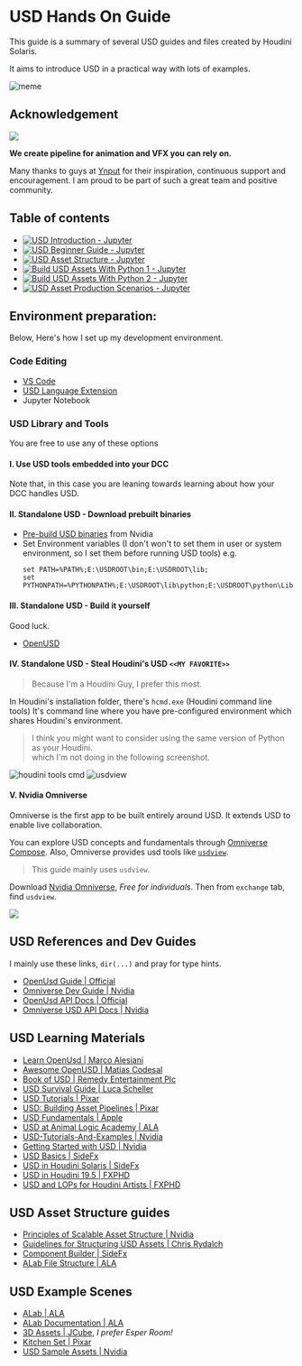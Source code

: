 # USD Hands On Guide

This guide is a summary of several USD guides and files created by Houdini Solaris.

It aims to introduce USD in a practical way with lots of examples.

![meme](resources/meme.jpg)

## Acknowledgement

[![](resources/ynput.png)](https://ynput.io/)

**We create pipeline for animation and VFX you can rely on.**

Many thanks to guys at [Ynput](https://ynput.io/) for their inspiration, continuous support and encouragement.
I am proud to be part of such a great team and positive community.

## Table of contents

- [![USD Introduction - Jupyter](https://img.shields.io/static/v1?label=USD+Introduction&message=Jupyter&color=%23F37626&logo=jupyter)](notebooks/USD_Introduction.ipynb)
- [![USD Beginner Guide - Jupyter](https://img.shields.io/static/v1?label=USD+Beginner+Guide&message=Jupyter&color=%23F37626&logo=jupyter)](notebooks/USD_Beginner_Guide.ipynb)
- [![USD Asset Structure - Jupyter](https://img.shields.io/static/v1?label=USD+Asset+Structure+|+USDA&message=Jupyter&color=%23F37626&logo=jupyter)](notebooks/USD_Asset_Structure.ipynb)
- [![Build USD Assets With Python 1 - Jupyter](https://img.shields.io/static/v1?label=Build+USD+Asset+With+Python+1&message=Jupyter&color=%23F37626&logo=jupyter)](notebooks/Build_Assets_With_Python_1.ipynb)
- [![Build USD Assets With Python 2 - Jupyter](https://img.shields.io/static/v1?label=Build+USD+Asset+With+Python+2&message=Jupyter&color=%23F37626&logo=jupyter)](notebooks/Build_Assets_With_Python_2.ipynb) 
- [![USD Asset Production Scenarios - Jupyter](https://img.shields.io/static/v1?label=USD+Asset+Production+Scenarios&message=Jupyter&color=%23F37626&logo=jupyter)](notebooks/USD_Asset_Production_Scenarios.ipynb)

## Environment preparation: 
Below, Here's how I set up my development environment.

### Code Editing
- [VS Code](https://code.visualstudio.com/download)
- [USD Language Extension](https://marketplace.visualstudio.com/items?itemName=AnimalLogic.vscode-usda-syntax)
- Jupyter Notebook

### USD Library and Tools
You are free to use any of these options

#### I. Use USD tools embedded into your DCC
Note that, in this case you are leaning towards learning about how your DCC handles USD.

#### II. Standalone USD - Download prebuilt binaries
*   [Pre-build USD binaries](https://developer.nvidia.com/usd#libraries-and-tools) from Nvidia
*   Set Environment variables (I don't won't to set them in user or system environment, so I set them before running USD tools) e.g.
    ```
    set PATH=%PATH%;E:\USDROOT\bin;E:\USDROOT\lib;
    set PYTHONPATH=%PYTHONPATH%;E:\USDROOT\lib\python;E:\USDROOT\python\Lib; 
    ```
 
#### III. Standalone USD - Build it yourself
Good luck.
*   [OpenUSD](https://github.com/PixarAnimationStudios/OpenUSD)  

#### IV. Standalone USD - Steal Houdini's USD `<<MY FAVORITE>>`

> Because I'm a Houdini Guy, I prefer this most.

In Houdini's installation folder, there's `hcmd.exe` (Houdini command line tools)
It's command line where you have pre-configured environment which shares Houdini's environment.
> I think you might want to consider using the same version of Python as your Houdini.  
> which I'm not doing in the following screenshot.

![houdini tools cmd](resources/houdini_tools_cmd.png)
![usdview](resources/usd_introduction.png)

#### V. Nvidia Omniverse

Omniverse is the first app to be built entirely around USD. It extends USD to enable live collaboration.

You can explore USD concepts and fundamentals through [Omniverse Compose](https://www.youtube.com/watch?v=_30Pf3nccuE).
Also, Omniverse provides usd tools like [`usdview`](https://www.youtube.com/watch?v=mxRnFZ9TMtc). 

> This guide mainly uses `usdview`.

Download [Nvidia Omniverse](https://www.nvidia.com/en-us/omniverse/download/), *Free for individuals*.
Then from `exchange` tab, find `usdview`.

![](resources/omniverse_usdview.png)

## USD References and Dev Guides
I mainly use these links, `dir(...)` and pray for type hints.
- [OpenUsd Guide | Official](https://openusd.org/release/)
- [Omniverse Dev Guide | Nvidia](https://docs.omniverse.nvidia.com/dev-guide/latest/)
- [OpenUsd API Docs | Official](https://openusd.org/release/api/index.html)
- [Omniverse USD API Docs | Nvidia](https://docs.omniverse.nvidia.com/kit/docs/pxr-usd-api/latest/pxr.html)


## USD Learning Materials
- [Learn OpenUsd | Marco Alesiani](https://learnusd.github.io/index.html)
- [Awesome OpenUSD | Matias Codesal](https://github.com/matiascodesal/awesome-openusd)
- [Book of USD | Remedy Entertainment Plc](https://remedy-entertainment.github.io/USDBook/)
- [USD Survival Guide | Luca Scheller](https://lucascheller.github.io/VFX-UsdSurvivalGuide/index.html)
- [USD Tutorials | Pixar](https://openusd.org/release/tut_usd_tutorials.html#usd-tutorials)
- [USD: Building Asset Pipelines | Pixar](https://vimeo.com/211022588)
- [USD Fundamentals | Apple](https://developer.apple.com/videos/play/wwdc2022/10129/)
- [USD at Animal Logic Academy | ALA](https://www.youtube.com/playlist?list=PLNUaMVwYjKk8QDlM8gQSLbl8jxLRgc7d6)
- [USD-Tutorials-And-Examples | Nvidia](https://github.com/NVIDIA-Omniverse/USD-Tutorials-And-Examples)
- [Getting Started with USD | Nvidia](https://courses.nvidia.com/courses/course-v1:DLI+S-FX-02+V1/)
- [USD Basics | SideFx](https://www.sidefx.com/docs/houdini/solaris/usd.html)
- [USD in Houdini Solaris | SideFx](https://www.youtube.com/playlist?list=PLXNFA1EysfYklJkoKc-35g4SVM2YOflWD)
- [USD in Houdini 19.5 | FXPHD](https://www.fxphd.com/details/650/)
- [USD and LOPs for Houdini Artists | FXPHD](https://www.fxphd.com/details/642/)

## USD Asset Structure guides
- [Principles of Scalable Asset Structure | Nvidia](https://docs.omniverse.nvidia.com/usd/latest/learn-openusd/independent/asset-structure-principles.html#principles-of-scalable-asset-structure-in-openusd)
- [Guidelines for Structuring USD Assets | Chris Rydalch](https://wiki.aswf.io/display/WGUSD/Guidelines+for+Structuring+USD+Assets)
- [Component Builder | SideFx](https://www.sidefx.com/docs/houdini/solaris/component_builder.html)
- [ALab File Structure | ALA](https://usd-alab2.s3.amazonaws.com/documentation.html)

## USD Example Scenes
- [ALab | ALA](https://dpel.aswf.io/alab/)
- [ALab Documentation | ALA](https://usd-alab2.s3.amazonaws.com/README.html)
- [3D Assets | JCube](https://j-cube.jp/solutions/multiverse/assets/), *I prefer Esper Room!*
- [Kitchen Set | Pixar](https://openusd.org/release/dl_kitchen_set.html)
- [USD Sample Assets | Nvidia](https://developer.nvidia.com/usd#samples)